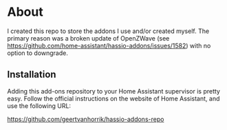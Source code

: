 # About

I created this repo to store the addons I use and/or created myself. The primary reason was a broken update of OpenZWave (see https://github.com/home-assistant/hassio-addons/issues/1582) with no option to downgrade.

## Installation

Adding this add-ons repository to your Home Assistant supervisor is pretty easy. Follow the official instructions on the website of Home Assistant, and use the following URL:

https://github.com/geertvanhorrik/hassio-addons-repo